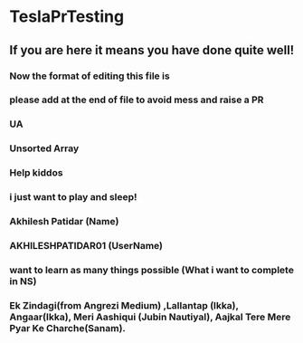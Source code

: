 # TeslaPrTesting

## If you are here it means you have done quite well!

### Now the format of editing this file is

### please add at the end of file to avoid mess and raise a PR

### UA


### Unsorted Array 
### Help kiddos

### i just want to play and sleep!


### Akhilesh Patidar (Name)

### AKHILESHPATIDAR01 (UserName)
### want to learn as many things possible (What i want to complete in NS)
### Ek Zindagi(from Angrezi Medium) ,Lallantap (Ikka), Angaar(Ikka), Meri Aashiqui (Jubin Nautiyal), Aajkal Tere Mere Pyar Ke Charche(Sanam).